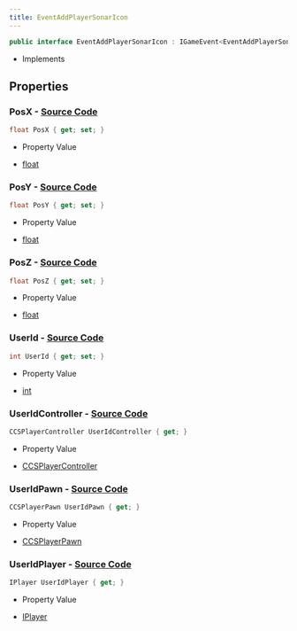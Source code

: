 ```yaml
---
title: EventAddPlayerSonarIcon
---
```


```csharp
public interface EventAddPlayerSonarIcon : IGameEvent<EventAddPlayerSonarIcon>
```

- Implements

## Properties

### **PosX** - [Source Code](https://github.com/swiftly-solution/swiftlys2/blob/main/managed/src/SwiftlyS2.Generated/GameEvents/Interfaces/EventAddPlayerSonarIcon.cs#L42)

```csharp
float PosX { get; set; }
```

- Property Value

- [float](https://learn.microsoft.com/dotnet/api/system.single)

### **PosY** - [Source Code](https://github.com/swiftly-solution/swiftlys2/blob/main/managed/src/SwiftlyS2.Generated/GameEvents/Interfaces/EventAddPlayerSonarIcon.cs#L47)

```csharp
float PosY { get; set; }
```

- Property Value

- [float](https://learn.microsoft.com/dotnet/api/system.single)

### **PosZ** - [Source Code](https://github.com/swiftly-solution/swiftlys2/blob/main/managed/src/SwiftlyS2.Generated/GameEvents/Interfaces/EventAddPlayerSonarIcon.cs#L52)

```csharp
float PosZ { get; set; }
```

- Property Value

- [float](https://learn.microsoft.com/dotnet/api/system.single)

### **UserId** - [Source Code](https://github.com/swiftly-solution/swiftlys2/blob/main/managed/src/SwiftlyS2.Generated/GameEvents/Interfaces/EventAddPlayerSonarIcon.cs#L37)

```csharp
int UserId { get; set; }
```

- Property Value

- [int](https://learn.microsoft.com/dotnet/api/system.int32)

### **UserIdController** - [Source Code](https://github.com/swiftly-solution/swiftlys2/blob/main/managed/src/SwiftlyS2.Generated/GameEvents/Interfaces/EventAddPlayerSonarIcon.cs#L22)

```csharp
CCSPlayerController UserIdController { get; }
```

- Property Value

- [CCSPlayerController](/docs/api/shared/schemadefinitions/ccsplayercontroller)

### **UserIdPawn** - [Source Code](https://github.com/swiftly-solution/swiftlys2/blob/main/managed/src/SwiftlyS2.Generated/GameEvents/Interfaces/EventAddPlayerSonarIcon.cs#L28)

```csharp
CCSPlayerPawn UserIdPawn { get; }
```

- Property Value

- [CCSPlayerPawn](/docs/api/shared/schemadefinitions/ccsplayerpawn)

### **UserIdPlayer** - [Source Code](https://github.com/swiftly-solution/swiftlys2/blob/main/managed/src/SwiftlyS2.Generated/GameEvents/Interfaces/EventAddPlayerSonarIcon.cs#L31)

```csharp
IPlayer UserIdPlayer { get; }
```

- Property Value

- [IPlayer](/docs/api/shared/players/iplayer)

